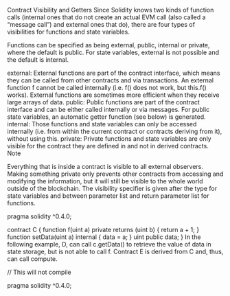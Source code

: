 Contract
Visibility and Getters
Since Solidity knows two kinds of function calls (internal ones that do not create an actual EVM call (also called a “message call”) and external ones that do), there are four types of visibilities for functions and state variables.

Functions can be specified as being external, public, internal or private, where the default is public. For state variables, external is not possible and the default is internal.

external:
External functions are part of the contract interface, which means they can be called from other contracts and via transactions. An external function f cannot be called internally (i.e. f() does not work, but this.f() works). External functions are sometimes more efficient when they receive large arrays of data.
public:
Public functions are part of the contract interface and can be either called internally or via messages. For public state variables, an automatic getter function (see below) is generated.
internal:
Those functions and state variables can only be accessed internally (i.e. from within the current contract or contracts deriving from it), without using this.
private:
Private functions and state variables are only visible for the contract they are defined in and not in derived contracts.
Note

Everything that is inside a contract is visible to all external observers. Making something private only prevents other contracts from accessing and modifying the information, but it will still be visible to the whole world outside of the blockchain.
The visibility specifier is given after the type for state variables and between parameter list and return parameter list for functions.

pragma solidity ^0.4.0;

contract C {
    function f(uint a) private returns (uint b) { return a + 1; }
    function setData(uint a) internal { data = a; }
    uint public data;
}
In the following example, D, can call c.getData() to retrieve the value of data in state storage, but is not able to call f. Contract E is derived from C and, thus, can call compute.

// This will not compile

pragma solidity ^0.4.0;
